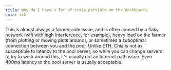 ```yaml
---
title: Why do I have a lot of stale partials on the dashboard?
coin: xch
---
```


This is almost always a farmer-side issue, and is often caused by a flaky network (wifi with high interference, for example), heavy load on the farmer (from plotting or moving plots around), or sometimes a suboptimal connection between you and the pool. Unlike ETH, Chia is not as susceptible to latency to the pool server, so while you can change servers to try to work around this, it's usually not an Internet path issue. Even 400ms latency to the pool server is usually acceptable.
